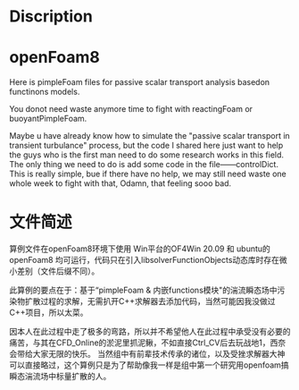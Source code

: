 # Discription
# openFoam8
Here is pimpleFoam files for passive scalar transport analysis basedon functinons models.

You donot need waste anymore time to fight with reactingFoam or buoyantPimpleFoam.

Maybe u have already know how to simulate the "passive scalar transport in transient turbulance" process, but the code I shared here just want to help the guys who is the first man need to do some research works in this field.
The only thing we need to do is add some code in the file——controlDict. This is really simple, bue if there have no help, we may still need waste one whole week to fight with that, Odamn, that feeling sooo bad.

# 文件简述
算例文件在openFoam8环境下使用
Win平台的OF4Win 20.09 和 ubuntu的openFoam8 均可运行，代码只在引入libsolverFunctionObjects动态库时存在微小差别（文件后缀不同）。

此算例的要点在于：基于“pimpleFoam & 内嵌functions模块"的湍流瞬态场中污染物扩散过程的求解，无需扒开C++求解器去添加代码，当然可能因我没做过C++项目，所以太菜。

因本人在此过程中走了极多的弯路，所以并不希望他人在此过程中承受没有必要的痛苦，与其在CFD_Online的淤泥里抓泥鳅，不如直接Ctrl_CV后去玩战地1，西奈会带给大家无限的快乐。
当然组中有前辈技术传承的诸位，以及受挫求解器大神可以直接略过，这个算例只是为了帮助像我一样是组中第一个研究用openfoam搞瞬态湍流场中标量扩散的人。
